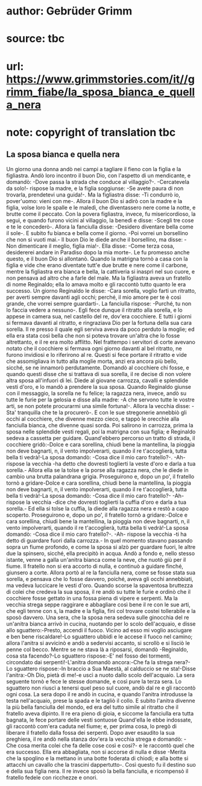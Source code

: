 # author: Gebrüder Grimm
# source: tbc
# url: https://www.grimmstories.com/it//grimm_fiabe/la_sposa_bianca_e_quella_nera
# note: copyright of translation tbc

## La sposa bianca e quella nera 

Un giorno una donna andò nei campi a tagliare il fieno con la figlia e
la figliastra. Andò loro incontro il buon Dio, con l'aspetto di un
mendicante, e domandò: -Dove passa la strada che conduce al villaggio?-.
-Cercatevela da solo!- rispose la madre, e la figlia soggiunse: -Se
avete paura di non trovarla, prendetevi una guida!-. Ma la figliastra
disse: -Ti condurrò io, pover'uomo: vieni con me-. Allora il buon Dio
si adirò con la madre e la figlia, volse loro le spalle e le maledì, che
diventassero nere come la notte, e brutte come il peccato. Con la povera
figliastra, invece, fu misericordioso, la seguì, e quando furono vicini
al villaggio, la benedì e disse: -Scegli tre cose e te le concederò-.
Allora la fanciulla disse: -Desidero diventare bella come il sole-. E
subito fu bianca e bella come il giorno. -Poi vorrei un borsellino che
non si vuoti mai.- Il buon Dio le diede anche il borsellino, ma disse:
-Non dimenticare il meglio, figlia mia!-. Ella disse: -Come terza cosa,
desidererei andare in Paradiso dopo la mia morte-. Le fu promesso anche
questo, e il buon Dio si allontanò. Quando la matrigna tornò a casa con
la figlia e vide che erano diventate tutt'e due brutte e nere come il
carbone, mentre la figliastra era bianca e bella, la cattiveria si
inasprì nel suo cuore, e non pensava ad altro che a farle del male. Ma
la figliastra aveva un fratello di nome Reginaldo; ella lo amava molto e
gli raccontò tutto quanto le era successo. Un giorno Reginaldo le disse:
-Cara sorella, voglio farti un ritratto, per averti sempre davanti agli
occhi; perché‚ il mio amore per te è così grande, che vorrei sempre
guardarti-. La fanciulla rispose: -Purché‚ tu non lo faccia vedere a
nessuno-. Egli fece dunque il ritratto alla sorella, e lo appese in
camera sua, nel castello del re, dov'era cocchiere. E tutti i giorni si
fermava davanti al ritratto, e ringraziava Dio per la fortuna della sua
cara sorella. Il re presso il quale egli serviva aveva da poco perduto
la moglie; ed ella era stata così bella che non si poteva trovare
un'altra che lo fosse altrettanto, e il re era molto afflitto. Nel
frattempo i servitori di corte avevano notato che il cocchiere si
fermava ogni giorno davanti al bel ritratto, ne furono invidiosi e lo
riferirono al re. Questi si fece portare il ritratto e vide che
assomigliava in tutto alla moglie morta, anzi era ancora più bello,
sicché‚ se ne innamorò perdutamente. Domandò al cocchiere chi fosse, e
quando questi disse che si trattava di sua sorella, il re decise di non
volere altra sposa all'infuori di lei. Diede al giovane carrozza,
cavalli e splendide vesti d'oro, e lo mandò a prendere la sua sposa.
Quando Reginaldo giunse con il messaggio, la sorella ne fu felice; la
ragazza nera, invece, andò su tutte le furie per la gelosia e disse alla
madre: -A che servono tutte le vostre arti, se non potete procurarmi una
simile fortuna!-. Allora la vecchia disse: -Sta' tranquilla che te la
procurerò-. E con le sue stregonerie annebbiò gli occhi al cocchiere,
che divenne mezzo cieco, e tappò le orecchie alla fanciulla bianca, che
divenne quasi sorda. Poi salirono in carrozza, prima la sposa nelle
splendide vesti regali, poi la matrigna con sua figlia; e Reginaldo
sedeva a cassetta per guidare. Quand'ebbero percorso un tratto di
strada, il cocchiere gridò:-Dolce e cara sorellina, chiudi bene la
mantellina, la pioggia non deve bagnarti, n‚ il vento impolverarti,
quando il re t'accoglierà, tutta bella ti vedrà!-La sposa domandò:
-Cosa dice il mio caro fratello?-. -Ah- rispose la vecchia -ha detto che
dovresti toglierti la veste d'oro e darla a tua sorella.- Allora ella
se la tolse e la porse alla ragazza nera, che le diede in cambio una
brutta palandrana grigia. Proseguirono e, dopo un po', il fratello
tornò a gridare-Dolce e cara sorellina, chiudi bene la mantellina, la
pioggia non deve bagnarti, n‚ il vento impolverarti, quando il re
t'accoglierà, tutta bella ti vedrà!-La sposa domandò: -Cosa dice il mio
caro fratello?- -Ah- rispose la vecchia -dice che dovresti toglierti la
cuffia d'oro e darla a tua sorella.- Ed ella si tolse la cuffia, la
diede alla ragazza nera e restò a capo scoperto. Proseguirono e, dopo un
po', il fratello tornò a gridare:-Dolce e cara sorellina, chiudi bene
la mantellina, la pioggia non deve bagnarti, n‚ il vento impolverarti,
quando il re t'accoglierà, tutta bella ti vedrà!-La sposa domandò:
-Cosa dice il mio caro fratello?-. -Ah- rispose la vecchia -ti ha detto
di guardare fuori dalla carrozza.- In quel momento stavano passando
sopra un fiume profondo, e come la sposa si alzò per guardare fuori, le
altre due la spinsero, sicché‚ ella precipitò in acqua. Andò a fondo e,
nello stesso istante, venne a galla un'anitra bianca come la neve, che
nuotò giù per il fiume. Il fratello non si era accorto di nulla, e
continuò a guidare finché‚ giunsero a corte. Allora portò al re la
fanciulla nera, come se fosse stata sua sorella, e pensava che lo fosse
davvero, poiché‚ aveva gli occhi annebbiati, ma vedeva luccicare le
vesti d'oro. Quando scorse la spaventosa bruttezza di colei che credeva
la sua sposa, il re andò su tutte le furie e ordinò che il cocchiere
fosse gettato in una fossa piena di vipere e serpenti. Ma la vecchia
strega seppe raggirare e abbagliare così bene il re con le sue arti, che
egli tenne con s‚ la madre e la figlia, finì col trovare costei
tollerabile e la sposò davvero. Una sera, che la sposa nera sedeva sulle
ginocchia del re un'anitra bianca arrivò in cucina, nuotando per lo
scolo dell'acquaio, e disse allo sguattero:-Presto, accendi il fuoco.
Vicino ad esso mi voglio asciugare e ben bene riscaldare!-Lo sguattero
ubbidì e le accese il fuoco nel camino; allora l'anitra si avvicinò e
andò a sedervisi accanto, si scrollò e si lisciò le penne col becco.
Mentre se ne stava là a riposarsi, domandò -Reginaldo, cosa sta
facendo?-Lo sguattero rispose:-E' nel fosso dei tormenti, circondato
dai serpenti!-L'anitra domandò ancora:-Che fa la strega nera?-Lo
sguattero rispose:-In braccio a Sua Maestà, al calduccio se ne
sta!-Disse l'anitra:-Oh Dio, pietà di me!-e uscì a nuoto dallo scolo
dell'acquaio. La sera seguente tornò e fece le stesse domande, e così
pure la terza sera. Lo sguattero non riuscì a tenersi quel peso sul
cuore, andò dal re e gli raccontò ogni cosa. La sera dopo il re andò in
cucina, e quando l'anitra introdusse la testa nell'acquaio, prese la
spada e le tagliò il collo. E subito l'anitra divenne la più bella
fanciulla del mondo, ed era del tutto simile al ritratto che il fratello
aveva dipinto. Il re era pieno di gioia, e siccome la fanciulla era
tutta bagnata, le fece portare delle vesti sontuose Quand'ella le ebbe
indossate, gli raccontò com'era caduta nel fiume; e, per prima cosa, lo
pregò di liberare il fratello dalla fossa dei serpenti. Dopo aver
esaudito la sua preghiera, il re andò nella stanza dov'era la vecchia
strega e domandò: -Che cosa merita colei che fa delle cose così e così?-
e le raccontò quel che era successo. Ella era abbagliata, non si accorse
di nulla e disse -Merita che la spoglino e la mettano in una botte
foderata di chiodi; e alla botte si attacchi un cavallo che la trascini
dappertutto-. Così questo fu il destino suo e della sua figlia nera. Il
re invece sposò la bella fanciulla, e ricompensò il fratello fedele con
ricchezze e onori.
